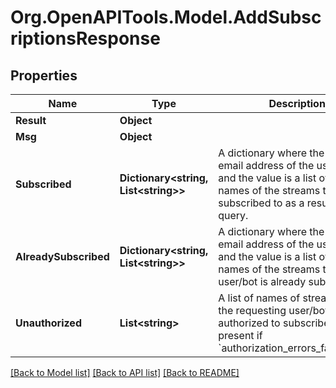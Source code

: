 
# Org.OpenAPITools.Model.AddSubscriptionsResponse

## Properties

Name | Type | Description | Notes
------------ | ------------- | ------------- | -------------
**Result** | **Object** |  | 
**Msg** | **Object** |  | 
**Subscribed** | **Dictionary&lt;string, List&lt;string&gt;&gt;** | A dictionary where the key is the email address of the user/bot and the value is a list of the names of the streams that were subscribed to as a result of the query.  | [optional] 
**AlreadySubscribed** | **Dictionary&lt;string, List&lt;string&gt;&gt;** | A dictionary where the key is the email address of the user/bot and the value is a list of the names of the streams that the user/bot is already subscribed to.  | [optional] 
**Unauthorized** | **List&lt;string&gt;** | A list of names of streams that the requesting user/bot was not authorized to subscribe to.  Only present if &#x60;authorization_errors_fatal&#x3D;false&#x60;.  | [optional] 

[[Back to Model list]](../README.md#documentation-for-models)
[[Back to API list]](../README.md#documentation-for-api-endpoints)
[[Back to README]](../README.md)

